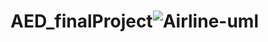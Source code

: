 # AED_finalProject![Airline-uml](https://user-images.githubusercontent.com/66103633/206326372-2b93c024-de16-4e16-8ef0-b36d10c00e6e.png)
